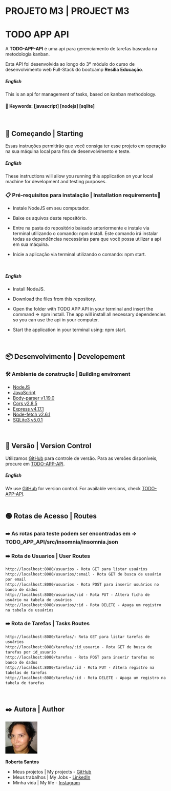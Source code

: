 # PROJETO M3 | PROJECT M3

# TODO APP API

A **TODO-APP-API** é uma api para gerenciamento de tarefas baseada na metodologia kanban.

Esta API foi desenvolvida ao longo do 3º módulo do curso de desenvolvimento web Full-Stack do bootcamp **Resilia** **Educação**.
<br>

#####  English
This is an api for management of tasks, based on kanban methodology.
<br>

#### 🔑 Keywords: [javascript] [nodejs] [sqlite]
<br>

##  🚀 Começando | Starting

Essas instruções permitirão que você consiga ter esse projeto em operação na sua máquina local para fins de desenvolvimento e teste.
<br>

#####  English 

These instructions will allow you running this application on your local machine for development and testing purposes.
<br>

### 📋 Pré-requisitos para instalação | Installation requirements🔧

* Instale NodeJS em seu computador.
* Baixe os aquivos deste repositório.
* Entre na pasta do repositório baixado anteriormente e instale via terminal utilizando o comando: npm install.
    Este comando irá instalar todas as dependências necessárias para que você possa utilizar a api em sua máquina.

 * Inicie a aplicação via terminal utilizando o comando: npm start.
<br>

#####  English 
* Install NodeJS.
* Download the files from this repository.
* Open the folder with TODO APP API in your terminal and insert the command => npm install.
    The app will install all necessary dependencies so you can use the api in your computer.

 * Start the application in your terminal using: npm start.
<br>

##  📦 Desenvolvimento | Developement

### 🛠️ Ambiente de construção | Building enviroment

* [NodeJS](https://nodejs.org/pt-br/docs/)
* [JavaScript](https://developer.mozilla.org/pt-BR/docs/Web/JavaScript) 
* [Body-parser v1.19.0](https://www.npmjs.com/package/body-parser) 
* [Cors v2.8.5](https://www.npmjs.com/package/cors) 
* [Express v4.17.1](https://expressjs.com/pt-br/api.html) 
* [Node-fetch v2.6.1](https://www.npmjs.com/package/node-fetch)
* [SQLite3 v5.0.1](https://www.sqlite.org/index.html)
<br>


##  📌 Versão | Version Control

Utilizamos [GitHub](https://github.com/) para controle de versão. Para as versões disponíveis, procure em [TODO-APP-API](https://github.com/LaDespistada1981/todo_app_api).
<br>

#####  English 
We use [GitHub](https://github.com/) for version control.
For available versions, check [TODO-APP-API](https://github.com/LaDespistada1981/todo_app_api).
<br><br>

##  🟢 Rotas de Acesso | Routes

### ➡️ As rotas para teste podem ser encontradas em => TODO_APP_API/src/insomnia/insomnia.json

### ➡️ Rota de Usuarios | User Routes
    http://localhost:8080/usuarios - Rota GET para listar usuários
    http://localhost:8080/usuarios/:email - Rota GET de busca de usuário por email
    http://localhost:8080/usuarios - Rota POST para inserir usuários no banco de dados
    http://localhost:8080/usuarios/:id - Rota PUT - Altera ficha de usuário na tabela de usuários
    http://localhost:8080/usuarios/:id - Rota DELETE - Apaga um registro na tabela de usuários

### ➡️ Rota de Tarefas | Tasks Routes
    http://localhost:8080/tarefas/- Rota GET para listar tarefas de usuários
    http://localhost:8080/tarefas/:id_usuario - Rota GET de busca de tarefas por id_usuario
    http://localhost:8080/tarefas - Rota POST para inserir tarefas no banco de dados
    http://localhost:8080/tarefas/:id - Rota PUT - Altera registro na tabelas de tarefas
    http://localhost:8080/tarefas/:id - Rota DELETE - Apaga um registro na tabela de tarefas
<br>

##  ✒️ Autora | Author

<img src="./img_readme/roberta.jpg" width="100" height="100">

**Roberta Santos**
- Meus projetos | My projects - [GitHub](https://github.com/LaDespistada1981)
- Meus trabalhos | My Jobs - [LinkedIn](https://www.linkedin.com/in/santosroberta)
- Minha vida | My life - [Instagram](https://www.instagram.com/ladespistada/)
<br>